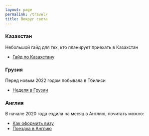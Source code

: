 ```yaml
---
layout: page
permalink: /travel/
title: Вокруг света
---
```


### Казахстан
Небольшой гайд для тех, кто планирует приехать в Казахстан 
- [Гайд по Казахстану](http://keresm.ru/2022-05-02-kz/)

### Грузия
Перед новым 2022 годом побывала в Тбилиси
- [Неделя в Грузии](http://keresm.ru/2022-03-27-Georgia/)

### Англия
В начале 2020 года ездила на месяц в Англию, почитать можно:
- [Как оформить визу](http://keresm.ru/2020-12-21-viza/)
- [Поездка в Англию](http://keresm.ru/2020-04-06-uk/)
